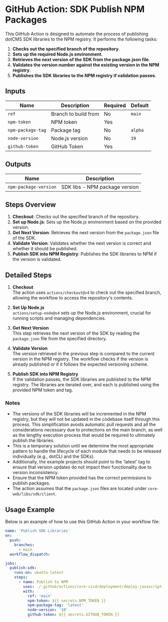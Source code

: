 # GitHub Action: SDK Publish NPM Packages

This GitHub Action is designed to automate the process of publishing dotCMS SDK libraries to the NPM registry. It performs the following tasks:

1. **Checks out the specified branch of the repository**.
2. **Sets up the required Node.js environment**.
3. **Retrieves the next version of the SDK from the package.json file**.
4. **Validates the version number against the existing version in the NPM registry**.
5. **Publishes the SDK libraries to the NPM registry if validation passes**.

## Inputs

| Name             | Description                       | Required | Default |
|------------------|-----------------------------------|----------|---------|
| `ref`            | Branch to build from              | No       | `main`|
| `npm-token`      | NPM token                         | Yes      |         |
| `npm-package-tag`| Package tag                       | No       | `alpha` |
| `node-version`   | Node.js version                   | No       | `19`    |
| `github-token`   | GitHub Token                      | Yes      |         |

## Outputs

| Name                 | Description                           |
|----------------------|---------------------------------------|
| `npm-package-version`| SDK libs - NPM package version        |

## Steps Overview

1. **Checkout**: Checks out the specified branch of the repository.
2. **Set up Node.js**: Sets up the Node.js environment based on the provided version.
3. **Get Next Version**: Retrieves the next version from the `package.json` file of the SDK.
4. **Validate Version**: Validates whether the next version is correct and whether it should be published.
5. **Publish SDK into NPM Registry**: Publishes the SDK libraries to NPM if the version is validated.

## Detailed Steps

1. **Checkout**  
   The action uses `actions/checkout@v4` to check out the specified branch, allowing the workflow to access the repository's contents.

2. **Set Up Node.js**  
   `actions/setup-node@v4` sets up the Node.js environment, crucial for running scripts and managing dependencies.

3. **Get Next Version**  
   This step retrieves the next version of the SDK by reading the `package.json` file from the specified directory.

4. **Validate Version**  
   The version retrieved in the previous step is compared to the current version in the NPM registry. The workflow checks if the version is already published or if it follows the expected versioning scheme.

5. **Publish SDK into NPM Registry**  
   If the validation passes, the SDK libraries are published to the NPM registry. The libraries are iterated over, and each is published using the provided NPM token and tag.

### Notes

- The versions of the SDK libraries will be incremented in the NPM registry, but they will not be updated in the codebase itself through this process. This simplification avoids automatic pull requests and all the considerations necessary due to protections on the main branch, as well as the lengthy execution process that would be required to ultimately publish the libraries.
- This is a temporary solution until we determine the most appropriate pattern to handle the lifecycle of each module that needs to be released individually (e.g., dotCLI and the SDKs).
- Additionally, the example projects should point to the 'latest' tag to ensure that version updates do not impact their functionality due to version inconsistency.
- Ensure that the NPM token provided has the correct permissions to publish packages.
- The action assumes that the `package.json` files are located under `core-web/libs/sdk/client`.

## Usage Example

Below is an example of how to use this GitHub Action in your workflow file:

```yaml
name: 'Publish SDK Libraries'
on:
  push:
    branches:
      - main
  workflow_dispatch:

jobs:
  publish-sdk:
    runs-on: ubuntu-latest
    steps:
      - name: Publish to NPM
        uses: ./.github/actions/core-cicd/deployment/deploy-javascript-sdk
        with:
          ref: 'main'
          npm-token: ${{ secrets.NPM_TOKEN }}
          npm-package-tag: 'latest'
          node-version: '18'
          github-token: ${{ secrets.GITHUB_TOKEN }}
```